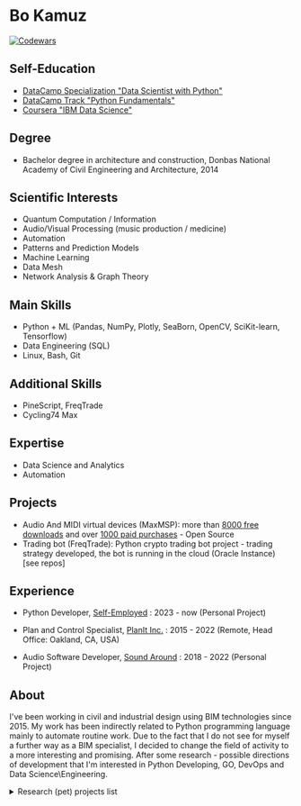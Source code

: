# Bo Kamuz

<!--
**bkamuz/bkamuz** is a ✨ _special_ ✨ repository because its `README.md` (this file) appears on your GitHub profile.

Here are some ideas to get you started:

- 🔭 I’m currently working on ...
- 🌱 I’m currently learning ...
- 👯 I’m looking to collaborate on ...
- 🤔 I’m looking for help with ...
- 💬 Ask me about ...
- 📫 How to reach me: ...
- 😄 Pronouns: ...
- ⚡ Fun fact: ...
-->

[![Codewars](https://www.codewars.com/users/bkamuz/badges/large)](https://www.codewars.com/users/bkamuz)

## Self-Education

* [DataCamp Specialization "Data Scientist with Python"](https://www.datacamp.com/profile/bkamuz)
* [DataCamp Track "Python Fundamentals"](https://www.datacamp.com/profile/bkamuz)
* [Coursera "IBM Data Science"](https://coursera.org/share/fc6414fbd3299902d096e489e1d00161)

## Degree

* Bachelor degree in architecture and construction, Donbas National Academy of Civil Engineering and Architecture, 2014

## Scientific Interests

* Quantum Computation / Information
* Audio/Visual Processing (music production / medicine)
* Automation
* Patterns and Prediction Models
* Machine Learning
* Data Mesh
* Network Analysis & Graph Theory

## Main Skills

* Python + ML (Pandas, NumPy, Plotly, SeaBorn, OpenCV, SciKit-learn, Tensorflow)
* Data Engineering (SQL)
* Linux, Bash, Git

## Additional Skills

* PineScript, FreqTrade
* Cycling74 Max

## Expertise

* Data Science and Analytics
* Automation

## Projects

* Audio And MIDI virtual devices (MaxMSP): more than [8000 free downloads](https://maxforlive.com/profile/user/zaSLON) and over [1000 paid purchases](https://soundaround.gumroad.com/) - Open Source
* Trading bot (FreqTrade): Python crypto trading bot project - trading strategy developed, the bot is running in the cloud (Oracle Instance) [see repos]

## Experience
<!-- <img style="test" src="https://gb.ru/favicon.ico" alt="alt text" width="50" height="15"> -->

* Python Developer, [Self-Employed](https://career.habr.com/bkamuz) : 2023 - now (Personal Project)

* Plan and Control Specialist, [PlanIt Inc.](https://planit-inc.com) : 2015 - 2022 (Remote, Head Office: Oakland, CA, USA)

* Audio Software Developer, [Sound Around](http://bkamuz.tilda.ws/en/else) : 2018 - 2022 (Personal Project)

## About
  
I've been working in civil and industrial design using BIM technologies since 2015.
My work has been indirectly related to Python programming language mainly to automate routine work.
Due to the fact that I do not see for myself a further way as a BIM specialist, I decided to change the field of activity to a more interesting and promising.
After some research - possible directions of development that I'm interested in Python Developing, GO, DevOps and Data Science\Engineering.
<!-- After I've talked with practicing people in programming I've made my own RoadMap according to their recommendations. 

[Roadmap X-mind link](https://xmind.works/share/ESvOuG73) (or see saved Roadmap image below) 

<p>
<details>
<summary>Roadmap Image</summary>

![Roadmap](images/roadmap.png)

</details>
</p>
-->
<p>
<details>
<summary>Research (pet) projects list</summary>

* [Blured Photo Detection (link to kaggle)](https://www.kaggle.com/code/bkamuz/i-m-blur-v2/notebook)

* [World Internet Access (link to datacamp)](https://app.datacamp.com/workspace/w/173f9d78-ec7b-497d-8d79-83a95b0b789c/edit)

or check [Github Repositories](https://github.com/bkamuz/data-science)

</details>
</p>

</details>
</p>
<!-- [A road-map for becoming a Data Scientist / Engineer](https://github.com/bkamuz/bkamuz/blob/main/ROADMAP.md) -->
